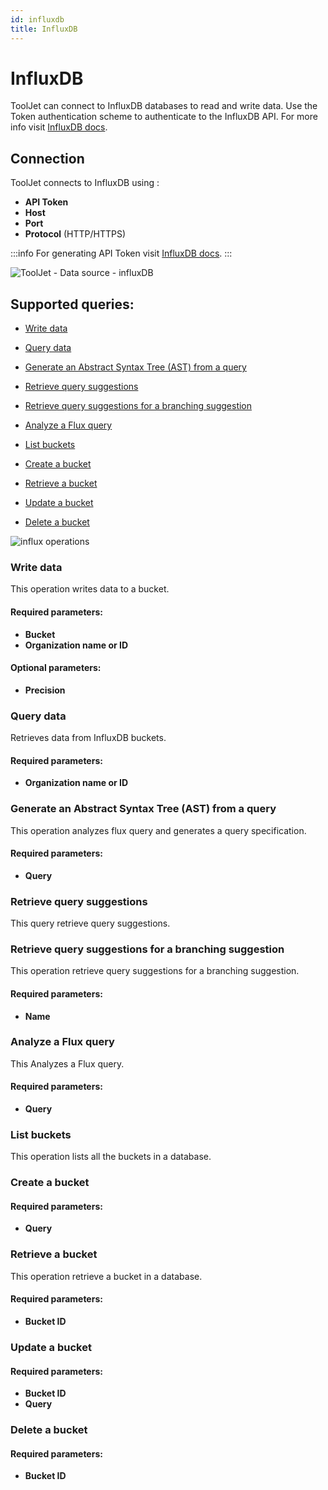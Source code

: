 ```yaml
---
id: influxdb
title: InfluxDB
---
```


# InfluxDB

ToolJet can connect to InfluxDB databases to read and write data. Use the Token authentication scheme to authenticate to the InfluxDB API. For more info visit [InfluxDB docs](https://docs.influxdata.com/).

## Connection

ToolJet connects to InfluxDB using :

- **API Token**
- **Host**
- **Port**
- **Protocol** (HTTP/HTTPS)

:::info
For generating API Token visit [InfluxDB docs](https://docs.influxdata.com/influxdb/cloud/security/tokens/create-token/).
:::

<div style={{textAlign: 'center'}}>

![ToolJet - Data source - influxDB](/img/datasource-reference/influxdb/influxauth-new.png)

</div>

## Supported queries:

- [Write data](#write-data)

- [Query data](#query-data)

- [Generate an Abstract Syntax Tree (AST) from a query](#generate-an-abstract-syntax-tree-ast-from-a-query)

- [Retrieve query suggestions](#retrieve-query-suggestions)

- [Retrieve query suggestions for a branching suggestion](#retrieve-query-suggestions-for-a-branching-suggestion)

- [Analyze a Flux query](#analyze-a-flux-query)

- [List buckets](#list-buckets)

- [Create a bucket](#create-a-bucket)

- [Retrieve a bucket](#retrieve-a-bucket)

- [Update a bucket](#update-a-bucket)

- [Delete a bucket](#delete-a-bucket)


<img className="screenshot-full" src="/img/datasource-reference/influxdb/operations-new.png" alt="influx operations" />


### Write data 

This operation writes data to a bucket.

#### Required parameters:

- **Bucket**
- **Organization name or ID**

#### Optional parameters: 

- **Precision**

### Query data

Retrieves data from InfluxDB buckets.

#### Required parameters:
- **Organization name or ID**

### Generate an Abstract Syntax Tree (AST) from a query

This operation analyzes flux query and generates a query specification.

#### Required parameters: 

- **Query**

### Retrieve query suggestions 

This query retrieve query suggestions.

### Retrieve query suggestions for a branching suggestion 

This operation retrieve query suggestions for a branching suggestion.

#### Required parameters:
- **Name**

### Analyze a Flux query 

This Analyzes a Flux query.

#### Required parameters:

- **Query**

### List buckets 

This operation lists all the buckets in a database.
### Create a bucket 

#### Required parameters: 

- **Query**

### Retrieve a bucket 

This operation retrieve a bucket in a database.

#### Required parameters:
- **Bucket ID**

### Update a bucket

#### Required parameters:
- **Bucket ID**
- **Query**

### Delete a bucket

#### Required parameters:
- **Bucket ID**
